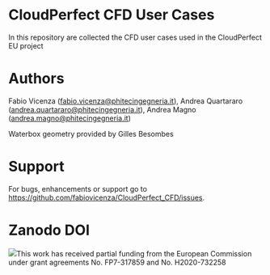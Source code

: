 # CloudPerfect CFD User Cases
In this repository are collected the CFD user cases used in the CloudPerfect EU project

# Authors

Fabio Vicenza (fabio.vicenza@phitecingegneria.it), Andrea Quartararo (andrea.quartararo@phitecingegneria.it), Andrea Magno (andrea.magno@phitecingegneria.it)

Waterbox geometry provided by Gilles Besombes

# Support

For bugs, enhancements or support go to https://github.com/fabiovicenza/CloudPerfect_CFD/issues.

# Zanodo DOI



![](http://www.consilium.europa.eu/images/img_flag-eu.gif)This work has received partial funding from the European Commission under grant agreements No. FP7-317859 and No. H2020-732258


